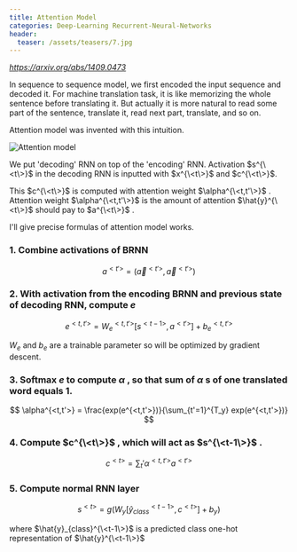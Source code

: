 ```yaml
---
title: Attention Model
categories: Deep-Learning Recurrent-Neural-Networks
header:
  teaser: /assets/teasers/7.jpg
---
```


*https://arxiv.org/abs/1409.0473*

In sequence to sequence model, we first encoded the input sequence and decoded it. For machine translation task, it is like memorizing the whole sentence before translating it. But actually it is more natural to read some part of the sentence, translate it, read next part, translate, and so on.

Attention model was invented with this intuition.

![Attention model](https://lh3.googleusercontent.com/p0Qa0I7gmmFQtoZKfaIrMErc5xFw8uGpA3ZgdUJnpzWM1o0mRzTC-LlX2T1-Yf9vcJa_KtpO8OOK19st8KwC7D8APovv1r4rEGbisYZUwQMUvRGDyBWR2bG8Eqtwz3t6GmSu-Wbz2w=w2400)

We put 'decoding' RNN on top of the 'encoding' RNN. Activation $s^{\<t\>}$ in the decoding RNN is inputted with $x^{\<t\>}$ and $c^{\<t\>}$.

This $c^{\<t\>}$ is computed with attention weight $\alpha^{\<t,t'\>}$ . Attention weight $\alpha^{\<t,t'\>}$ is the amount of attention $\hat{y}^{\<t\>}$ should pay to $a^{\<t\>}$ .

I'll give precise formulas of attention model works.

### 1. Combine activations of BRNN

$$
a^{<t'>} = (\overrightarrow{a}^{<t'>}, \overleftarrow{a}^{<t'>})
$$

### 2. With activation from the encoding BRNN and previous state of decoding RNN, compute $e$

$$
e^{<t,t'>} = W_e^{<t,t'>}[s^{<t-1>}, a^{<t'>}]+ b_e^{<t,t'>}
$$

$W_e$ and $b_e$ are a trainable parameter so will be optimized by gradient descent.

### 3. Softmax $e$ to compute $\alpha$ , so that sum of $\alpha$ s of one translated word equals 1.

$$
\alpha^{<t,t'>} = \frac{exp(e^{<t,t'>})}{\sum_{t'=1}^{T_y} exp(e^{<t,t'>})}
$$

### 4. Compute $c^{\<t\>}$ , which will act as $s^{\<t-1\>}$ .

$$
c^{<t>} = \sum_t' \alpha^{<t,t'>}a^{<t'>}
$$

### 5. Compute normal RNN layer

$$
s^{<t>} = g(W_y[\hat{y}_{class}^{<t-1>}, c^{<t>}] +b_y)
$$

where $\hat{y}_{class}^{\<t-1\>}$ is a predicted class one-hot representation of $\hat{y}^{\<t-1\>}$
